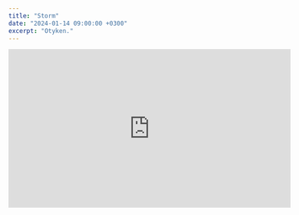 ```yaml
---
title: "Storm"
date: "2024-01-14 09:00:00 +0300"
excerpt: "Otyken."
---
```


<div class="video-wrapper">
    <iframe width="560" height="315" src="https://www.youtube.com/embed/CqwrwwOzVcQ?si=_VaYR64AYOqrb12F" title="YouTube video player" frameborder="0" allow="accelerometer; autoplay; clipboard-write; encrypted-media; gyroscope; picture-in-picture; web-share" allowfullscreen></iframe>
</div>
